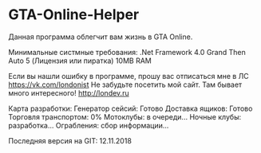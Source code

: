 # GTA-Online-Helper
Данная программа облегчит вам жизнь в GTA Online.

Минимальные систмные требования:
.Net Framework 4.0
Grand Then Auto 5 (Лицензия или пиратка)
10MB RAM

Если вы нашли ошибку в программе, прошу вас отписаться мне в ЛС https://vk.com/londonist
Не забудьте посетить мой сайт. Там бывает много интересного! http://londev.ru

Карта разработки:
Генератор сейсий: Готово
Доставка ящиков: Готово
Торговля транспортом: 0%
Мотоклубы: в очереди...
Ночные клубы: разработка...
Ограбления: сбор информации...

Последняя версия на GIT: 12.11.2018
